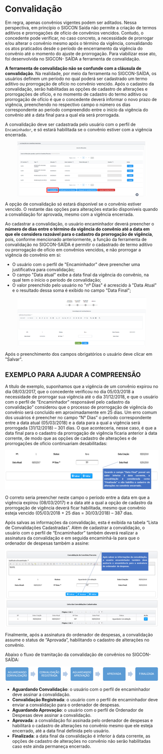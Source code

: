 # Convalidação

Em regra, apenas convênios vigentes podem ser aditados. Nessa perspectiva, em princípio o SIGCON Saída não permite a criação de termos aditivos e prorrogações de ofício de convênios vencidos. Contudo, o concedente pode verificar, no caso concreto, a necessidade de prorrogar e/ou alterar o convênio mesmo após o término da vigência, convalidando os atos praticados desde o período de encerramento da vigência do convênio até o momento do ajuste de prorrogação. Para viabilizar esse ato, foi desenvolvida no SIGCON- SAÍDA a ferramenta de convalidação.


**A ferramenta de convalidação não se confunde com a cláusula de convalidação**. Na realidade, por meio da ferramenta no SIGCON-SAÍDA, os usuários definem um período no qual poderá ser cadastrado um termo aditivo ou prorrogação de ofício no convênio vencido. Após o cadastro da convalidação, serão habilitadas as opções de cadastro de alterações e prorrogações de ofício, e no momento de cadastro do termo aditivo ou prorrogação de ofício é que o concedente deverá informar o novo prazo de vigência, preenchendo no respectivo campo o número os dias correspondente ao período compreendido entre o início da vigência do convênio até a data final para a qual ela será prorrogada.

A convalidação deve ser cadastrada pelo usuário com o perfil de `Encaminhador`, e só estará habilitada se o convênio estiver com a vigência encerrada.

<figure><img src="../../../.gitbook/assets/image.png" alt=""><figcaption></figcaption></figure>

A opção de convalidação só estará disponível se o convênio estiver vencido. O restante das opções para alterações estarão disponíveis quando a convalidação for aprovada, mesmo com a vigência encerrada.


Ao cadastrar a convalidação, o usuário encaminhador deverá preencher o **número de dias entre o término da vigência do convênio até a data em que ele considera razoável para o cadastro da prorrogação de vigência**, pois, conforme mencionado anteriormente, a função da ferramenta de convalidação no SIGCON-SAÍDA é permitir o cadastrado de termo aditivo ou prorrogação de ofício em convênios vencidos, e não prorrogar a vigência do convênio em si:

* O usuário com o perfil de "Encaminhador" deve preencher uma justificativa para convalidação;
* O campo "Data atual" exibe a data final da vigência do convênio, na qual tem o início o período de convalidação;
* O valor preenchido pelo usuário no "nº Dias" é acrescido à "Data Atual" e o resultado dessa soma é exibido no campo "Data Final";

<figure><img src="../../../.gitbook/assets/image (1) (2).png" alt=""><figcaption></figcaption></figure>

Após o preenchimento dos campos obrigatórios o usuário deve clicar em "Salvar".

## EXEMPLO PARA AJUDAR A COMPREENSÃO

A título de exemplo, suponhamos que a vigência de um convênio expirou no dia 08/03/2017, que o concedente verificou no dia 05/03/2018 a necessidade de prorrogar sua vigência até o dia 31/12/2018, e que o usuário com o perfil de “Encaminhador” responsável pelo cadastro da convalidação” considerou que o processo de prorrogação de vigência do convênio será concluído em aproximadamente em 25 dias. Um erro comum dos usuários é preencher no campo “N° Dias” o período correspondente entre a data atual (05/03/2018) e a data para a qual a vigência será prorrogada (31/12/2018) – 301 dias. O que aconteceria, nesse caso, é que a data final para o cadastro da prorrogação de vigência ficaria anterior à data corrente, de modo que as opções de cadastro de alterações e de prorrogações de ofício continuariam desabilitadas:

![](<../../../.gitbook/assets/image (152).png>)

O correto seria preencher neste campo o período entre a data em que a vigência expirou (08/03/2017) e a data até a qual a opção de cadastro da prorrogação de vigência deverá ficar habilitada, mesmo que convênio esteja vencido (05/03/2018 + 25 dias = 30/03/2018) – 387 dias.

Após salvas as informações da convalidação, esta é exibida na tabela “Lista de Convalidações Cadastradas”. Além de cadastrar a convalidação, o usuário com o perfil de “Encaminhador” também deverá realizar a assinatura da convalidação e em seguida encaminhá-la para que o ordenador de despesas também a assine:

![](<../../../.gitbook/assets/image (23).png>)

Finalmente, após a assinatura do ordenador de despesas, a convalidação assume o status de “Aprovada”, habilitando o cadastro de alterações no convênio.


Abaixo o fluxo de tramitação da convalidação de convênios no SIGCON-SAÍDA:

![](<../../../.gitbook/assets/image (79).png>)

*
  **Aguardando Convalidação**: o usuário com o perfil de encaminhador deve assinar a convalidação.
* **Convalidação Registrada**: o usuário com o perfil de encaminhador deve enviar a convalidação para o ordenador de despesas.
* **Aguardando Aprovação**: o usuário com o perfil de Ordenador de Despesas deve assinar a convalidação.
* **Aprovada**: a convalidação foi assinada pelo ordenador de despesas e habilitará o cadastro de alterações no convênio mesmo que ele esteja encerrado, até a data final definida pelo usuário.&#x20;
* **Finalizada**: a data final da convalidação é inferior à data corrente, as opções de cadastro de alterações no convênio não serão habilitadas caso este ainda permaneça encerrado.
